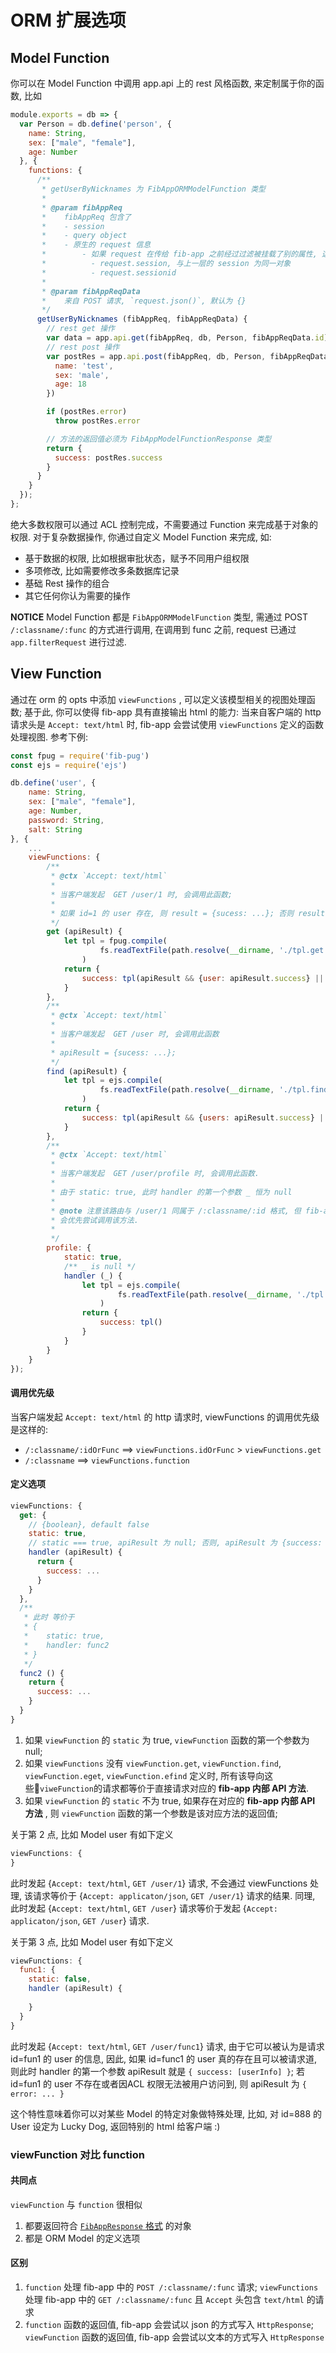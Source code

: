 # ORM 扩展选项

## Model Function

你可以在 Model Function 中调用 app.api 上的 rest 风格函数, 来定制属于你的函数, 比如

```js
module.exports = db => {
  var Person = db.define('person', {
    name: String,
    sex: ["male", "female"],
    age: Number
  }, {
    functions: {
      /**
       * getUserByNicknames 为 FibAppORMModelFunction 类型
       * 
       * @param fibAppReq
       *    fibAppReq 包含了
       *    - session
       *    - query object
       *    - 原生的 request 信息
       *        - 如果 request 在传给 fib-app 之前经过过滤被挂载了别的属性, 这些属性也有效, 比如 fib-session 对 request 添加的字段
       *          - request.session, 与上一层的 session 为同一对象
       *          - request.sessionid
       * 
       * @param fibAppReqData
       *    来自 POST 请求, `request.json()`, 默认为 {}
       */
      getUserByNicknames (fibAppReq, fibAppReqData) {
        // rest get 操作
        var data = app.api.get(fibAppReq, db, Person, fibAppReqData.id)
        // rest post 操作
        var postRes = app.api.post(fibAppReq, db, Person, fibAppReqData.id, {
          name: 'test',
          sex: 'male',
          age: 18
        })

        if (postRes.error)
          throw postRes.error

        // 方法的返回值必须为 FibAppModelFunctionResponse 类型
        return {
          success: postRes.success
        }
      }
    }
  });
};
```
 

绝大多数权限可以通过 ACL 控制完成，不需要通过 Function 来完成基于对象的权限. 对于复杂数据操作, 你通过自定义 Model Function 来完成, 如: 
- 基于数据的权限, 比如根据审批状态，赋予不同用户组权限
- 多项修改, 比如需要修改多条数据库记录
- 基础 Rest 操作的组合
- 其它任何你认为需要的操作

**NOTICE** Model Function 都是 `FibAppORMModelFunction` 类型, 需通过 POST `/:classname/:func` 的方式进行调用, 在调用到 func 之前, request 已通过 `app.filterRequest` 进行过滤.

## View Function

通过在 orm 的 opts 中添加 `viewFunctions` , 可以定义该模型相关的视图处理函数; 基于此, 你可以使得 fib-app 具有直接输出 html 的能力: 当来自客户端的 http 请求头是 `Accept: text/html` 时, fib-app 会尝试使用 `viewFunctions` 定义的函数处理视图. 参考下例:

```javascript
const fpug = require('fib-pug')
const ejs = require('ejs')

db.define('user', {
    name: String,
    sex: ["male", "female"],
    age: Number,
    password: String,
    salt: String
}, {
    ...
    viewFunctions: {
        /**
         * @ctx `Accept: text/html`
         * 
         * 当客户端发起  GET /user/1 时, 会调用此函数;
         * 
         * 如果 id=1 的 user 存在, 则 result = {sucess: ...}; 否则 result = {error: ...}
         */
        get (apiResult) {
            let tpl = fpug.compile(
                    fs.readTextFile(path.resolve(__dirname, './tpl.get.pug'))
                )
            return {
                success: tpl(apiResult && {user: apiResult.success} || {})
            }
        },
        /**
         * @ctx `Accept: text/html`
         * 
         * 当客户端发起  GET /user 时, 会调用此函数
         * 
         * apiResult = {sucess: ...};
         */
        find (apiResult) {
            let tpl = ejs.compile(
                    fs.readTextFile(path.resolve(__dirname, './tpl.find.ejs'))
                )
            return {
                success: tpl(apiResult && {users: apiResult.success} || {})
            }
        },
        /**
         * @ctx `Accept: text/html`
         * 
         * 当客户端发起  GET /user/profile 时, 会调用此函数.
         * 
         * 由于 static: true, 此时 handler 的第一个参数 _ 恒为 null
         * 
         * @note 注意该路由与 /user/1 同属于 /:classname/:id 格式, 但 fib-app
         * 会优先尝试调用该方法.
         * 
         */
        profile: {
            static: true,
            /** _ is null */
            handler (_) {
                let tpl = ejs.compile(
                        fs.readTextFile(path.resolve(__dirname, './tpl.profile.ejs'))
                    )
                return {
                    success: tpl()
                }
            }
        }
    }
});
```

#### 调用优先级
当客户端发起 `Accept: text/html` 的 http 请求时, viewFunctions 的调用优先级是这样的:

- `/:classname/:idOrFunc` ==> `viewFunctions.idOrFunc` > `viewFunctions.get`
- `/:classname` ==> `viewFunctions.function`

#### 定义选项

```javascript
viewFunctions: {
  get: {
    // {boolean}, default false
    static: true,
    // static === true, apiResult 为 null; 否则, apiResult 为 {success: ...} 或 {error: ...}
    handler (apiResult) {
      return {
        success: ...
      }
    }
  },
  /**
   * 此时 等价于 
   * {
   *    static: true,
   *    handler: func2
   * }
   */
  func2 () {
    return {
      success: ...
    }
  }
}
```

1. 如果 `viewFunction` 的 `static` 为 true, `viewFunction` 函数的第一个参数为 null;
1. 如果 `viewFunctions` 没有 `viewFunction.get`, `viewFunction.find`, `viewFunction.eget`, `viewFunction.efind` 定义时, 所有该导向这些`viweFunction`的请求都等价于直接请求对应的 **fib-app 内部 API 方法**. 
1. 如果 `viewFunction` 的 `static` 不为 true, 如果存在对应的 **fib-app 内部 API 方法** , 则 `viewFunction` 函数的第一个参数是该对应方法的返回值;

关于第 2 点, 比如 Model user 有如下定义

```javascript
viewFunctions: {
}
```

此时发起 {`Accept: text/html`, `GET /user/1`} 请求, 不会通过 viewFunctions 处理, 该请求等价于 {`Accept: applicaton/json`, `GET /user/1`} 请求的结果. 同理, 此时发起 {`Accept: text/html`, `GET /user`} 请求等价于发起 {`Accept: applicaton/json`, `GET /user`} 请求.

关于第 3 点, 比如 Model user 有如下定义
```javascript
viewFunctions: {
  func1: {
    static: false,
    handler (apiResult) {
      
    }
  }
}
```

此时发起 {`Accept: text/html`, `GET /user/func1`} 请求, 由于它可以被认为是请求 id=fun1 的 user 的信息, 因此, 如果 id=func1 的 user 真的存在且可以被请求道, 则此时 handler 的第一个参数 apiResult 就是 `{ success: [userInfo] }`; 若 id=fun1 的 user 不存在或者因ACL 权限无法被用户访问到, 则 apiResult 为 `{ error: ... }`

这个特性意味着你可以对某些 Model 的特定对象做特殊处理, 比如, 对 id=888 的 User 设定为 Lucky Dog, 返回特别的 html 给客户端 :)

### viewFunction 对比 function

#### 共同点
`viewFunction` 与 `function` 很相似

1. 都要返回符合 [`FibAppResponse` 格式] 的对象
1. 都是 ORM Model 的定义选项

#### 区别
1. `function` 处理 fib-app 中的 `POST /:classname/:func` 请求; `viewFunctions` 处理 fib-app 中的 `GET /:classname/:func` 且 `Accept` 头包含 `text/html` 的请求
1. `function` 函数的返回值, fib-app 会尝试以 json 的方式写入 `HttpResponse`; `viewFunction` 函数的返回值, fib-app 会尝试以文本的方式写入 `HttpResponse`

[typings/app.d.ts]:https://github.com/fibjs/fib-app/blob/master/typings/app.d.ts
[`FibAppResponse` 格式]:typings/app.d.ts
